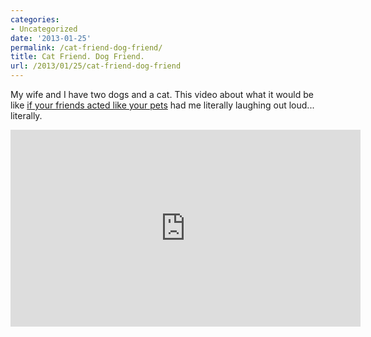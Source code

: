 ```yaml
---
categories:
- Uncategorized
date: '2013-01-25'
permalink: /cat-friend-dog-friend/
title: Cat Friend. Dog Friend.
url: /2013/01/25/cat-friend-dog-friend
---
```


My wife and I have two dogs and a cat. This video about what it would be like <a href="https://www.youtube.com/watch?v=GbycvPwr1Wg">if your friends acted like your pets</a> had me literally laughing out loud... literally.

<iframe width="560" height="315" src="https://www.youtube.com/embed/GbycvPwr1Wg?rel=0" frameborder="0" allowfullscreen></iframe>